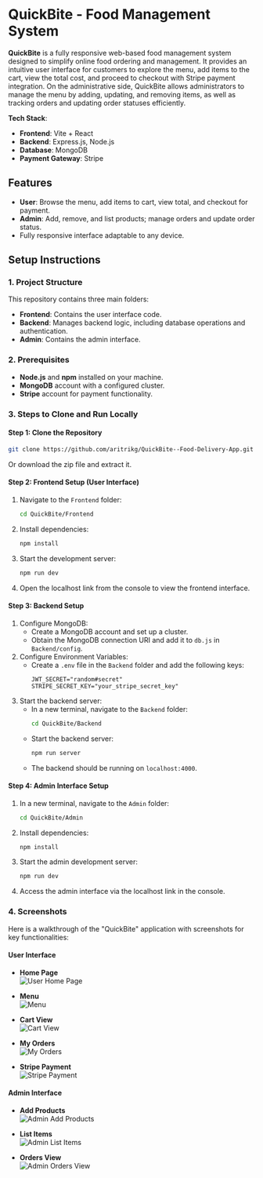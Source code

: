 # QuickBite - Food Management System

**QuickBite** is a fully responsive web-based food management system designed to simplify online food ordering and management. It provides an intuitive user interface for customers to explore the menu, add items to the cart, view the total cost, and proceed to checkout with Stripe payment integration. On the administrative side, QuickBite allows administrators to manage the menu by adding, updating, and removing items, as well as tracking orders and updating order statuses efficiently.

**Tech Stack**:  
- **Frontend**: Vite + React
- **Backend**: Express.js, Node.js
- **Database**: MongoDB
- **Payment Gateway**: Stripe

## Features
- **User**: Browse the menu, add items to cart, view total, and checkout for payment.
- **Admin**: Add, remove, and list products; manage orders and update order status.
- Fully responsive interface adaptable to any device.

## Setup Instructions

### 1. Project Structure
This repository contains three main folders:
   - **Frontend**: Contains the user interface code.
   - **Backend**: Manages backend logic, including database operations and authentication.
   - **Admin**: Contains the admin interface.

### 2. Prerequisites
- **Node.js** and **npm** installed on your machine.
- **MongoDB** account with a configured cluster.
- **Stripe** account for payment functionality.

### 3. Steps to Clone and Run Locally

#### Step 1: Clone the Repository
```bash
git clone https://github.com/aritrikg/QuickBite--Food-Delivery-App.git
```
Or download the zip file and extract it.

#### Step 2: Frontend Setup (User Interface)
1. Navigate to the `Frontend` folder:
   ```bash
   cd QuickBite/Frontend
   ```
2. Install dependencies:
   ```bash
   npm install
   ```
3. Start the development server:
   ```bash
   npm run dev
   ```
4. Open the localhost link from the console to view the frontend interface.

#### Step 3: Backend Setup
1. Configure MongoDB:
   - Create a MongoDB account and set up a cluster.
   - Obtain the MongoDB connection URI and add it to `db.js` in `Backend/config`.
2. Configure Environment Variables:
   - Create a `.env` file in the `Backend` folder and add the following keys:
     ```plaintext
     JWT_SECRET="random#secret"
     STRIPE_SECRET_KEY="your_stripe_secret_key"
     ```
3. Start the backend server:
   - In a new terminal, navigate to the `Backend` folder:
     ```bash
     cd QuickBite/Backend
     ```
   - Start the backend server:
     ```bash
     npm run server
     ```
   - The backend should be running on `localhost:4000`.

#### Step 4: Admin Interface Setup
1. In a new terminal, navigate to the `Admin` folder:
   ```bash
   cd QuickBite/Admin
   ```
2. Install dependencies:
   ```bash
   npm install
   ```
3. Start the admin development server:
   ```bash
   npm run dev
   ```
4. Access the admin interface via the localhost link in the console.

### 4. Screenshots
Here is a walkthrough of the "QuickBite" application with screenshots for key functionalities:

#### User Interface
- **Home Page**  
  ![User Home Page](Project_Screenshots/UserHomePage.png)

- **Menu**  
  ![Menu](Project_Screenshots/Menu.png)

- **Cart View**  
  ![Cart View](Project_Screenshots/Cart_View.png)

- **My Orders**  
  ![My Orders](Project_Screenshots/MyOrders.png)

- **Stripe Payment**  
  ![Stripe Payment](Project_Screenshots/Stripe_Payment.png)

#### Admin Interface
- **Add Products**  
  ![Admin Add Products](Project_Screenshots/Admin_AddProducts.png)

- **List Items**  
  ![Admin List Items](Project_Screenshots/Admin_ListItems.png)

- **Orders View**  
  ![Admin Orders View](Project_Screenshots/Admin_OrdersView.png)

